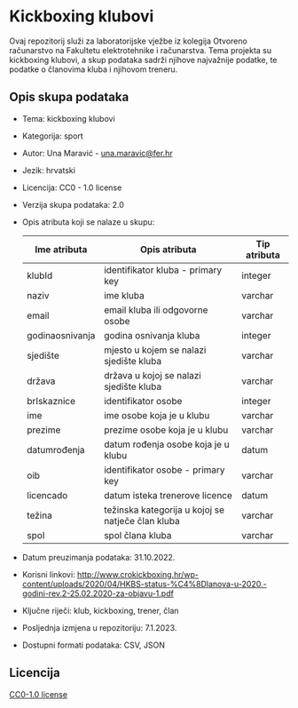 
# Kickboxing klubovi

Ovaj repozitorij služi za laboratorijske vježbe iz kolegija Otvoreno računarstvo na Fakultetu elektrotehnike i računarstva.
Tema projekta su kickboxing klubovi, a skup podataka sadrži njihove najvažnije podatke, te podatke o članovima kluba i njihovom treneru.


## Opis skupa podataka

- Tema: kickboxing klubovi  
- Kategorija: sport  
- Autor: Una Maravić - <una.maravic@fer.hr>  
- Jezik: hrvatski  
- Licencija: CC0 - 1.0 license  
- Verzija skupa podataka: 2.0  
- Opis atributa koji se nalaze u skupu:  

    | Ime atributa | Opis atributa | Tip atributa |
    | ------------- | ------------- | ------------- |
    | klubId | identifikator kluba - primary key | integer |
    | naziv  | ime kluba  | varchar |
    | email  | email kluba ili odgovorne osobe  | varchar |
    | godinaosnivanja| godina osnivanja kluba | integer |
    | sjedište | mjesto u kojem se nalazi sjedište kluba | varchar |
    | država | država u kojoj se nalazi sjedište kluba | varchar |
    | brIskaznice | identifikator osobe | integer |
    | ime | ime osobe koja je u klubu | varchar |
    | prezime | prezime osobe koja je u klubu | varchar |
    | datumrođenja | datum rođenja osobe koja je u klubu | datum |
    | oib | identifikator osobe - primary key | varchar |
    | licencado | datum isteka trenerove licence | datum |
    | težina | težinska kategorija u kojoj se natječe član kluba | varchar |
    | spol | spol člana kluba | varchar |
- Datum preuzimanja podataka:  31.10.2022.
- Korisni linkovi: http://www.crokickboxing.hr/wp-content/uploads/2020/04/HKBS-status-%C4%8Dlanova-u-2020.-godini-rev.2-25.02.2020-za-objavu-1.pdf  
- Ključne riječi: klub, kickboxing, trener, član
- Posljednja izmjena u repozitoriju: 7.1.2023.
- Dostupni formati podataka: CSV, JSON  



## Licencija

[CC0-1.0 license](https://creativecommons.org/publicdomain/zero/1.0/)